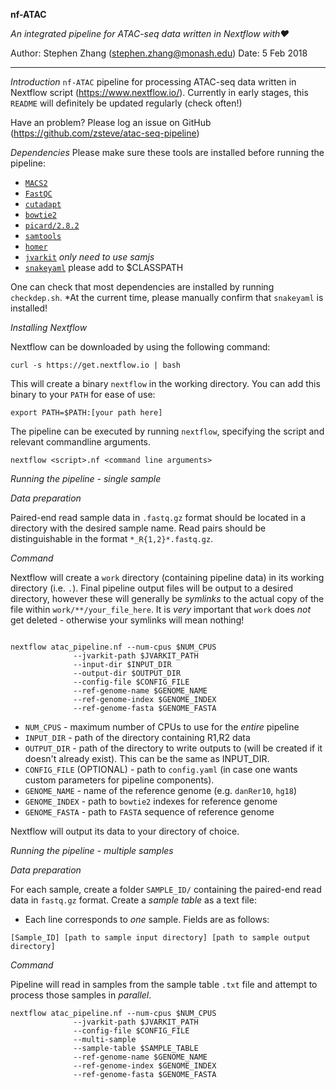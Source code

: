 **nf-ATAC**


_An integrated pipeline for ATAC-seq data written in *Nextflow* with:heart:_


Author:		Stephen Zhang (stephen.zhang@monash.edu)
Date:		5 Feb 2018


____

*Introduction*
`nf-ATAC` pipeline for processing ATAC-seq data written in Nextflow script (https://www.nextflow.io/).
Currently in early stages, this `README` will definitely be updated regularly (check often!)

Have an problem? Please log an issue on GitHub (https://github.com/zsteve/atac-seq-pipeline)

*Dependencies*
Please make sure these tools are installed before running the pipeline:

* [`MACS2`](https://github.com/taoliu/MACS)
* [`FastQC`](https://www.bioinformatics.babraham.ac.uk/projects/fastqc/)
* [`cutadapt`](http://cutadapt.readthedocs.io/en/stable/guide.html)
* [`bowtie2`](http://bowtie-bio.sourceforge.net/bowtie2/index.shtml)
* [`picard/2.8.2`](https://broadinstitute.github.io/picard/)
* [`samtools`](http://samtools.sourceforge.net/)
* [`homer`](http://homer.ucsd.edu/homer/)
* [`jvarkit`](https://github.com/lindenb/jvarkit) *only need to use samjs*
* [`snakeyaml`](https://bitbucket.org/asomov/snakeyaml/wiki/Documentation) please add to $CLASSPATH

One can check that most dependencies are installed by running `checkdep.sh`.
*At the current time, please manually confirm that `snakeyaml` is installed!

*Installing Nextflow*

Nextflow can be downloaded by using the following command:

`curl -s https://get.nextflow.io | bash`

This will create a binary `nextflow` in the working directory. You can add this binary to your `PATH` for ease of use:

`export PATH=$PATH:[your path here]`

The pipeline can be executed by running `nextflow`, specifying the script and relevant commandline arguments.

`nextflow <script>.nf <command line arguments>`

*Running the pipeline - single sample*

_Data preparation_

Paired-end read sample data in `.fastq.gz` format should be located in a directory with the desired sample name. Read pairs should be distinguishable in the format `*_R{1,2}*.fastq.gz`.

_Command_

Nextflow will create a `work` directory (containing pipeline data) in its working directory (i.e. `.`). Final pipeline output files will be output to a desired directory, however these will generally be _symlinks_ to the actual copy of the file within `work/**/your_file_here`. It is *very* important that `work` does *not* get deleted - otherwise your symlinks will mean nothing!

```

nextflow atac_pipeline.nf --num-cpus $NUM_CPUS
			  --jvarkit-path $JVARKIT_PATH
			  --input-dir $INPUT_DIR
			  --output-dir $OUTPUT_DIR
			  --config-file $CONFIG_FILE
			  --ref-genome-name $GENOME_NAME
			  --ref-genome-index $GENOME_INDEX
			  --ref-genome-fasta $GENOME_FASTA
```

* `NUM_CPUS` - maximum number of CPUs to use for the _entire_ pipeline
* `INPUT_DIR` - path of the directory containing R1,R2 data
* `OUTPUT_DIR` - path of the directory to write outputs to (will be created if it doesn't already exist). This can be the same as INPUT_DIR.
* `CONFIG_FILE` (OPTIONAL) - path to `config.yaml` (in case one wants custom parameters for pipeline components). 
* `GENOME_NAME` - name of the reference genome (e.g. `danRer10`, `hg18`)
* `GENOME_INDEX` - path to `bowtie2` indexes for reference genome
* `GENOME_FASTA` - path to `FASTA` sequence of reference genome

Nextflow will output its data to your directory of choice.

*Running the pipeline - multiple samples*

_Data preparation_

For each sample, create a folder `SAMPLE_ID/` containing the paired-end read data in `fastq.gz` format. Create a *sample table* as a text file:

* Each line corresponds to *one* sample. Fields are as follows:

```
[Sample_ID] [path to sample input directory] [path to sample output directory]
```

_Command_

Pipeline will read in samples from the sample table `.txt` file and attempt to process those samples in _parallel_. 

```
nextflow atac_pipeline.nf --num-cpus $NUM_CPUS
			  --jvarkit-path $JVARKIT_PATH
			  --config-file $CONFIG_FILE
			  --multi-sample
			  --sample-table $SAMPLE_TABLE
			  --ref-genome-name $GENOME_NAME
			  --ref-genome-index $GENOME_INDEX
			  --ref-genome-fasta $GENOME_FASTA

```


